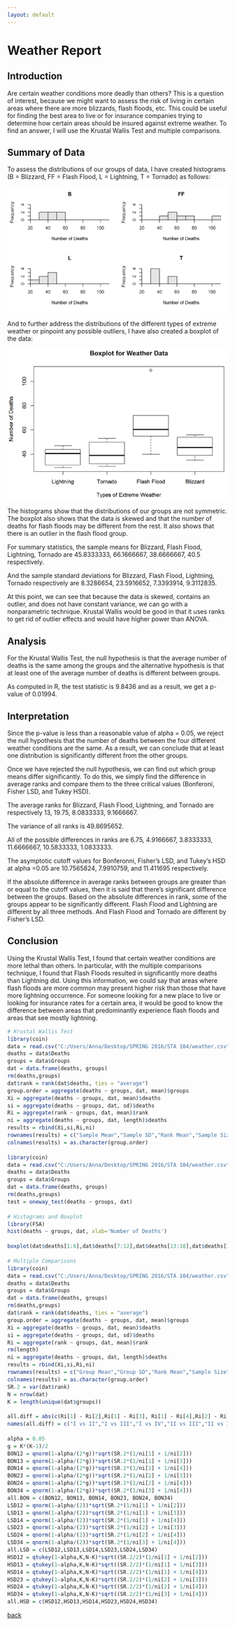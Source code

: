 ```yaml
---
layout: default
---
```


# Weather Report

## Introduction

Are certain weather conditions more deadly than others? This is a question of
interest, because we might want to assess the risk of living in certain areas where
there are more blizzards, flash floods, etc. This could be useful for finding the best
area to live or for insurance companies trying to determine how certain areas
should be insured against extreme weather. To find an answer, I will use the
Krustal Wallis Test and multiple comparisons.

## Summary of Data

To assess the distributions of our groups of data, I have created histograms (B =
Blizzard, FF = Flash Flood, L = Lightning, T = Tornado) as follows:

![Branching](/assets/img/WR_1.png)

And to further address the distributions of the different types of extreme weather or
pinpoint any possible outliers, I have also created a boxplot of the data:

![Branching](/assets/img/WR_2.png)

The histograms show that the distributions of our groups are not symmetric. The
boxplot also shows that the data is skewed and that the number of deaths for flash
floods may be different from the rest. It also shows that there is an outlier in the
flash flood group.

For summary statistics, the sample means for Blizzard, Flash Flood, Lightning,
Tornado are 45.8333333, 66.1666667, 38.6666667, 40.5 respectively.

And the sample standard deviations for Blizzard, Flash Flood, Lightning, Tornado
respectively are 8.3286654, 23.5916652, 7.3393914, 9.3112835.

At this point, we can see that because the data is skewed, contains an outlier, and
does not have constant variance, we can go with a nonparametric technique.
Krustal Wallis would be good in that it uses ranks to get rid of outlier effects and
would have higher power than ANOVA.

## Analysis

For the Krustal Wallis Test, the null hypothesis is that the average number of deaths
is the same among the groups and the alternative hypothesis is that at least one of the 
average number of deaths is different between groups.

As computed in R, the test statistic is 9.8436 and as a result, we get a p-value
of 0.01994.

## Interpretation

Since the p-value is less than a reasonable value of alpha = 0.05, we reject the null
hypothesis that the number of deaths between the four different weather conditions
are the same. As a result, we can conclude that at least one distribution is
significantly different from the other groups.

Once we have rejected the null hypothesis, we can find out which group means
differ significantly. To do this, we simply find the difference in average ranks and
compare them to the three critical values (Bonferoni, Fisher LSD, and Tukey HSD).

The average ranks for Blizzard, Flash Flood, Lightning, and Tornado are
respectively 13, 19.75, 8.0833333, 9.1666667.

The variance of all ranks is 49.8695652.

All of the possible differences in ranks are 6.75, 4.9166667, 3.8333333,
11.6666667, 10.5833333, 1.0833333.

The asymptotic cutoff values for Bonferonni, Fisher’s LSD, and Tukey’s HSD at alpha =0.05
are 10.7565824, 7.9910759, and 11.411695 respectively.

If the absolute difference in average ranks between groups are greater than or
equal to the cutoff values, then it is said that there’s significant difference between
the groups. Based on the absolute differences in rank, some of the groups appear
to be significantly different. Flash Flood and Lightning are different by all three
methods. And Flash Flood and Tornado are different by Fisher’s LSD.

## Conclusion

Using the Krustal Wallis Test, I found that certain weather conditions are more
lethal than others. In particular, with the multiple comparisons technique, I found
that Flash Floods resulted in significantly more deaths than Lightning did. Using
this information, we could say that areas where flash floods are more common may
present higher risk than those that have more lightning occurrence. For someone
looking for a new place to live or looking for insurance rates for a certain area, it
would be good to know the difference between areas that predominantly
experience flash floods and areas that see mostly lightning.

```r
# Krustal Wallis Test
library(coin)
data = read.csv("C:/Users/Anna/Desktop/SPRING 2016/STA 104/weather.csv",header=T)
deaths = data$Deaths
groups = data$Groups
dat = data.frame(deaths, groups)
rm(deaths,groups)
dat$rank = rank(dat$deaths, ties = "average")
group.order = aggregate(deaths ~ groups, dat, mean)$groups
Xi = aggregate(deaths ~ groups, dat, mean)$deaths
si = aggregate(deaths ~ groups, dat, sd)$deaths
Ri = aggregate(rank ~ groups, dat, mean)$rank
ni = aggregate(deaths ~ groups, dat, length)$deaths
results = rbind(Xi,si,Ri,ni)
rownames(results) = c("Sample Mean","Sample SD","Rank Mean","Sample Size")
colnames(results) = as.character(group.order)

library(coin)
data = read.csv("C:/Users/Anna/Desktop/SPRING 2016/STA 104/weather.csv",header=T)
deaths = data$Deaths
groups = data$Groups
dat = data.frame(deaths, groups)
rm(deaths,groups)
test = oneway_test(deaths ~ groups, dat)

# Histograms and Boxplot
library(FSA)
hist(deaths ~ groups, dat, xlab='Number of Deaths')

boxplot(dat$deaths[1:6],dat$deaths[7:12],dat$deaths[13:18],dat$deaths[19:24],names=c('Lightning','Tornado','Flash Flood','Blizzard'),xlab='Types of Extreme Weather',ylab='Number of Deaths',main='Boxplot for Weather Data')

# Multiple Comparisons
library(coin)
data = read.csv("C:/Users/Anna/Desktop/SPRING 2016/STA 104/weather.csv",header=T)
deaths = data$Deaths
groups = data$Groups
dat = data.frame(deaths, groups)
rm(deaths,groups)
dat$rank = rank(dat$deaths, ties = "average")
group.order = aggregate(deaths ~ groups, dat, mean)$groups
Xi = aggregate(deaths ~ groups, dat, mean)$deaths
si = aggregate(deaths ~ groups, dat, sd)$deaths
Ri = aggregate(rank ~ groups, dat, mean)$rank
rm(length)
ni = aggregate(deaths ~ groups, dat, length)$deaths
results = rbind(Xi,si,Ri,ni)
rownames(results) = c("Group Mean","Group SD","Rank Mean","Sample Size")
colnames(results) = as.character(group.order)
SR.2 = var(dat$rank)
N = nrow(dat)
K = length(unique(dat$groups))

all.diff = abs(c(Ri[1] ‐ Ri[2],Ri[1] ‐ Ri[3], Ri[1] ‐ Ri[4],Ri[2] ‐ Ri[3],Ri[2] ‐ Ri[4],Ri[3] ‐ Ri[4]))
names(all.diff) = c("I vs II","I vs III","I vs IV","II vs III","II vs IV","III vs IV")

alpha = 0.05
g = K*(K‐1)/2
BON12 = qnorm(1‐alpha/(2*g))*sqrt(SR.2*(1/ni[1] + 1/ni[2]))
BON13 = qnorm(1‐alpha/(2*g))*sqrt(SR.2*(1/ni[1] + 1/ni[3]))
BON14 = qnorm(1‐alpha/(2*g))*sqrt(SR.2*(1/ni[1] + 1/ni[4]))
BON23 = qnorm(1‐alpha/(2*g))*sqrt(SR.2*(1/ni[2] + 1/ni[3]))
BON24 = qnorm(1‐alpha/(2*g))*sqrt(SR.2*(1/ni[2] + 1/ni[4]))
BON34 = qnorm(1‐alpha/(2*g))*sqrt(SR.2*(1/ni[3] + 1/ni[4]))
all.BON = c(BON12, BON13, BON14, BON23, BON24, BON34)
LSD12 = qnorm(1‐alpha/(2))*sqrt(SR.2*(1/ni[1] + 1/ni[2]))
LSD13 = qnorm(1‐alpha/(2))*sqrt(SR.2*(1/ni[1] + 1/ni[3]))
LSD14 = qnorm(1‐alpha/(2))*sqrt(SR.2*(1/ni[1] + 1/ni[4]))
LSD23 = qnorm(1‐alpha/(2))*sqrt(SR.2*(1/ni[2] + 1/ni[3]))
LSD24 = qnorm(1‐alpha/(2))*sqrt(SR.2*(1/ni[2] + 1/ni[4]))
LSD34 = qnorm(1‐alpha/(2))*sqrt(SR.2*(1/ni[3] + 1/ni[4]))
all.LSD = c(LSD12,LSD13,LSD14,LSD23,LSD24,LSD34)
HSD12 = qtukey(1‐alpha,K,N‐K)*sqrt((SR.2/2)*(1/ni[1] + 1/ni[2]))
HSD13 = qtukey(1‐alpha,K,N‐K)*sqrt((SR.2/2)*(1/ni[1] + 1/ni[3]))
HSD14 = qtukey(1‐alpha,K,N‐K)*sqrt((SR.2/2)*(1/ni[1] + 1/ni[4]))
HSD23 = qtukey(1‐alpha,K,N‐K)*sqrt((SR.2/2)*(1/ni[2] + 1/ni[3]))
HSD24 = qtukey(1‐alpha,K,N‐K)*sqrt((SR.2/2)*(1/ni[2] + 1/ni[4]))
HSD34 = qtukey(1‐alpha,K,N‐K)*sqrt((SR.2/2)*(1/ni[3] + 1/ni[4]))
all.HSD = c(HSD12,HSD13,HSD14,HSD23,HSD24,HSD34)
```

[back](./)
